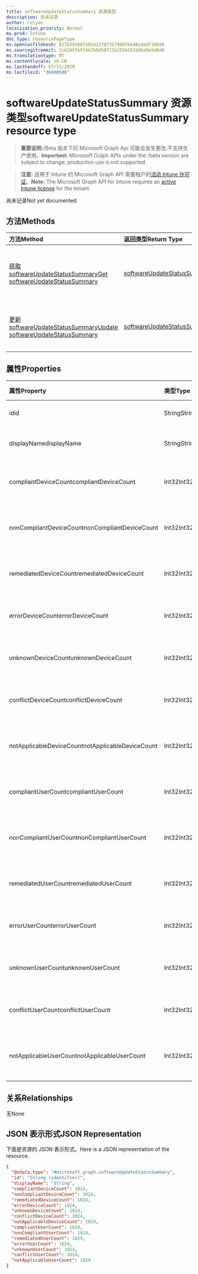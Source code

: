 ```yaml
---
title: softwareUpdateStatusSummary 资源类型
description: 尚未记录
author: rolyon
localization_priority: Normal
ms.prod: Intune
doc_type: resourcePageType
ms.openlocfilehash: 827b345007e83a237073579807b648c4e8f10b04
ms.sourcegitcommit: 2c62457e57467b8d50f21b255b553106a9a5d8d6
ms.translationtype: MT
ms.contentlocale: zh-CN
ms.lasthandoff: 07/31/2019
ms.locfileid: "36000506"
---
```

# <a name="softwareupdatestatussummary-resource-type"></a><span data-ttu-id="c0a18-103">softwareUpdateStatusSummary 资源类型</span><span class="sxs-lookup"><span data-stu-id="c0a18-103">softwareUpdateStatusSummary resource type</span></span>

> <span data-ttu-id="c0a18-104">**重要说明:**/Beta 版本下的 Microsoft Graph Api 可能会发生更改;不支持生产使用。</span><span class="sxs-lookup"><span data-stu-id="c0a18-104">**Important:** Microsoft Graph APIs under the /beta version are subject to change; production use is not supported.</span></span>

> <span data-ttu-id="c0a18-105">**注意:** 适用于 Intune 的 Microsoft Graph API 需要租户的[活动 Intune 许可证](https://go.microsoft.com/fwlink/?linkid=839381)。</span><span class="sxs-lookup"><span data-stu-id="c0a18-105">**Note:** The Microsoft Graph API for Intune requires an [active Intune license](https://go.microsoft.com/fwlink/?linkid=839381) for the tenant.</span></span>

<span data-ttu-id="c0a18-106">尚未记录</span><span class="sxs-lookup"><span data-stu-id="c0a18-106">Not yet documented</span></span>

## <a name="methods"></a><span data-ttu-id="c0a18-107">方法</span><span class="sxs-lookup"><span data-stu-id="c0a18-107">Methods</span></span>
|<span data-ttu-id="c0a18-108">方法</span><span class="sxs-lookup"><span data-stu-id="c0a18-108">Method</span></span>|<span data-ttu-id="c0a18-109">返回类型</span><span class="sxs-lookup"><span data-stu-id="c0a18-109">Return Type</span></span>|<span data-ttu-id="c0a18-110">说明</span><span class="sxs-lookup"><span data-stu-id="c0a18-110">Description</span></span>|
|:---|:---|:---|
|[<span data-ttu-id="c0a18-111">获取 softwareUpdateStatusSummary</span><span class="sxs-lookup"><span data-stu-id="c0a18-111">Get softwareUpdateStatusSummary</span></span>](../api/intune-deviceconfig-softwareupdatestatussummary-get.md)|[<span data-ttu-id="c0a18-112">softwareUpdateStatusSummary</span><span class="sxs-lookup"><span data-stu-id="c0a18-112">softwareUpdateStatusSummary</span></span>](../resources/intune-deviceconfig-softwareupdatestatussummary.md)|<span data-ttu-id="c0a18-113">读取 [softwareUpdateStatusSummary](../resources/intune-deviceconfig-softwareupdatestatussummary.md) 对象的属性和关系。</span><span class="sxs-lookup"><span data-stu-id="c0a18-113">Read properties and relationships of the [softwareUpdateStatusSummary](../resources/intune-deviceconfig-softwareupdatestatussummary.md) object.</span></span>|
|[<span data-ttu-id="c0a18-114">更新 softwareUpdateStatusSummary</span><span class="sxs-lookup"><span data-stu-id="c0a18-114">Update softwareUpdateStatusSummary</span></span>](../api/intune-deviceconfig-softwareupdatestatussummary-update.md)|[<span data-ttu-id="c0a18-115">softwareUpdateStatusSummary</span><span class="sxs-lookup"><span data-stu-id="c0a18-115">softwareUpdateStatusSummary</span></span>](../resources/intune-deviceconfig-softwareupdatestatussummary.md)|<span data-ttu-id="c0a18-116">更新 [softwareUpdateStatusSummary](../resources/intune-deviceconfig-softwareupdatestatussummary.md) 对象的属性。</span><span class="sxs-lookup"><span data-stu-id="c0a18-116">Update the properties of a [softwareUpdateStatusSummary](../resources/intune-deviceconfig-softwareupdatestatussummary.md) object.</span></span>|

## <a name="properties"></a><span data-ttu-id="c0a18-117">属性</span><span class="sxs-lookup"><span data-stu-id="c0a18-117">Properties</span></span>
|<span data-ttu-id="c0a18-118">属性</span><span class="sxs-lookup"><span data-stu-id="c0a18-118">Property</span></span>|<span data-ttu-id="c0a18-119">类型</span><span class="sxs-lookup"><span data-stu-id="c0a18-119">Type</span></span>|<span data-ttu-id="c0a18-120">说明</span><span class="sxs-lookup"><span data-stu-id="c0a18-120">Description</span></span>|
|:---|:---|:---|
|<span data-ttu-id="c0a18-121">id</span><span class="sxs-lookup"><span data-stu-id="c0a18-121">id</span></span>|<span data-ttu-id="c0a18-122">String</span><span class="sxs-lookup"><span data-stu-id="c0a18-122">String</span></span>|<span data-ttu-id="c0a18-123">实体的键。</span><span class="sxs-lookup"><span data-stu-id="c0a18-123">Key of the entity.</span></span>|
|<span data-ttu-id="c0a18-124">displayName</span><span class="sxs-lookup"><span data-stu-id="c0a18-124">displayName</span></span>|<span data-ttu-id="c0a18-125">String</span><span class="sxs-lookup"><span data-stu-id="c0a18-125">String</span></span>|<span data-ttu-id="c0a18-126">策略的名称。</span><span class="sxs-lookup"><span data-stu-id="c0a18-126">The name of the policy.</span></span>|
|<span data-ttu-id="c0a18-127">compliantDeviceCount</span><span class="sxs-lookup"><span data-stu-id="c0a18-127">compliantDeviceCount</span></span>|<span data-ttu-id="c0a18-128">Int32</span><span class="sxs-lookup"><span data-stu-id="c0a18-128">Int32</span></span>|<span data-ttu-id="c0a18-129">兼容设备的数量。</span><span class="sxs-lookup"><span data-stu-id="c0a18-129">Number of compliant devices.</span></span>|
|<span data-ttu-id="c0a18-130">nonCompliantDeviceCount</span><span class="sxs-lookup"><span data-stu-id="c0a18-130">nonCompliantDeviceCount</span></span>|<span data-ttu-id="c0a18-131">Int32</span><span class="sxs-lookup"><span data-stu-id="c0a18-131">Int32</span></span>|<span data-ttu-id="c0a18-132">不兼容设备的数量。</span><span class="sxs-lookup"><span data-stu-id="c0a18-132">Number of non compliant devices.</span></span>|
|<span data-ttu-id="c0a18-133">remediatedDeviceCount</span><span class="sxs-lookup"><span data-stu-id="c0a18-133">remediatedDeviceCount</span></span>|<span data-ttu-id="c0a18-134">Int32</span><span class="sxs-lookup"><span data-stu-id="c0a18-134">Int32</span></span>|<span data-ttu-id="c0a18-135">已修复设备的数量。</span><span class="sxs-lookup"><span data-stu-id="c0a18-135">Number of remediated devices.</span></span>|
|<span data-ttu-id="c0a18-136">errorDeviceCount</span><span class="sxs-lookup"><span data-stu-id="c0a18-136">errorDeviceCount</span></span>|<span data-ttu-id="c0a18-137">Int32</span><span class="sxs-lookup"><span data-stu-id="c0a18-137">Int32</span></span>|<span data-ttu-id="c0a18-138">出现错误的设备数量。</span><span class="sxs-lookup"><span data-stu-id="c0a18-138">Number of devices had error.</span></span>|
|<span data-ttu-id="c0a18-139">unknownDeviceCount</span><span class="sxs-lookup"><span data-stu-id="c0a18-139">unknownDeviceCount</span></span>|<span data-ttu-id="c0a18-140">Int32</span><span class="sxs-lookup"><span data-stu-id="c0a18-140">Int32</span></span>|<span data-ttu-id="c0a18-141">未知设备的数量。</span><span class="sxs-lookup"><span data-stu-id="c0a18-141">Number of unknown devices.</span></span>|
|<span data-ttu-id="c0a18-142">conflictDeviceCount</span><span class="sxs-lookup"><span data-stu-id="c0a18-142">conflictDeviceCount</span></span>|<span data-ttu-id="c0a18-143">Int32</span><span class="sxs-lookup"><span data-stu-id="c0a18-143">Int32</span></span>|<span data-ttu-id="c0a18-144">冲突设备的数量。</span><span class="sxs-lookup"><span data-stu-id="c0a18-144">Number of conflict devices.</span></span>|
|<span data-ttu-id="c0a18-145">notApplicableDeviceCount</span><span class="sxs-lookup"><span data-stu-id="c0a18-145">notApplicableDeviceCount</span></span>|<span data-ttu-id="c0a18-146">Int32</span><span class="sxs-lookup"><span data-stu-id="c0a18-146">Int32</span></span>|<span data-ttu-id="c0a18-147">不适用设备的数量。</span><span class="sxs-lookup"><span data-stu-id="c0a18-147">Number of not applicable devices.</span></span>|
|<span data-ttu-id="c0a18-148">compliantUserCount</span><span class="sxs-lookup"><span data-stu-id="c0a18-148">compliantUserCount</span></span>|<span data-ttu-id="c0a18-149">Int32</span><span class="sxs-lookup"><span data-stu-id="c0a18-149">Int32</span></span>|<span data-ttu-id="c0a18-150">兼容用户的数量。</span><span class="sxs-lookup"><span data-stu-id="c0a18-150">Number of compliant users.</span></span>|
|<span data-ttu-id="c0a18-151">nonCompliantUserCount</span><span class="sxs-lookup"><span data-stu-id="c0a18-151">nonCompliantUserCount</span></span>|<span data-ttu-id="c0a18-152">Int32</span><span class="sxs-lookup"><span data-stu-id="c0a18-152">Int32</span></span>|<span data-ttu-id="c0a18-153">不兼容用户的数量。</span><span class="sxs-lookup"><span data-stu-id="c0a18-153">Number of non compliant users.</span></span>|
|<span data-ttu-id="c0a18-154">remediatedUserCount</span><span class="sxs-lookup"><span data-stu-id="c0a18-154">remediatedUserCount</span></span>|<span data-ttu-id="c0a18-155">Int32</span><span class="sxs-lookup"><span data-stu-id="c0a18-155">Int32</span></span>|<span data-ttu-id="c0a18-156">已修复用户的数量。</span><span class="sxs-lookup"><span data-stu-id="c0a18-156">Number of remediated users.</span></span>|
|<span data-ttu-id="c0a18-157">errorUserCount</span><span class="sxs-lookup"><span data-stu-id="c0a18-157">errorUserCount</span></span>|<span data-ttu-id="c0a18-158">Int32</span><span class="sxs-lookup"><span data-stu-id="c0a18-158">Int32</span></span>|<span data-ttu-id="c0a18-159">出现错误的用户数量。</span><span class="sxs-lookup"><span data-stu-id="c0a18-159">Number of users had error.</span></span>|
|<span data-ttu-id="c0a18-160">unknownUserCount</span><span class="sxs-lookup"><span data-stu-id="c0a18-160">unknownUserCount</span></span>|<span data-ttu-id="c0a18-161">Int32</span><span class="sxs-lookup"><span data-stu-id="c0a18-161">Int32</span></span>|<span data-ttu-id="c0a18-162">未知用户的数量。</span><span class="sxs-lookup"><span data-stu-id="c0a18-162">Number of unknown users.</span></span>|
|<span data-ttu-id="c0a18-163">conflictUserCount</span><span class="sxs-lookup"><span data-stu-id="c0a18-163">conflictUserCount</span></span>|<span data-ttu-id="c0a18-164">Int32</span><span class="sxs-lookup"><span data-stu-id="c0a18-164">Int32</span></span>|<span data-ttu-id="c0a18-165">冲突用户的数量。</span><span class="sxs-lookup"><span data-stu-id="c0a18-165">Number of conflict users.</span></span>|
|<span data-ttu-id="c0a18-166">notApplicableUserCount</span><span class="sxs-lookup"><span data-stu-id="c0a18-166">notApplicableUserCount</span></span>|<span data-ttu-id="c0a18-167">Int32</span><span class="sxs-lookup"><span data-stu-id="c0a18-167">Int32</span></span>|<span data-ttu-id="c0a18-168">不适用用户的数量。</span><span class="sxs-lookup"><span data-stu-id="c0a18-168">Number of not applicable users.</span></span>|

## <a name="relationships"></a><span data-ttu-id="c0a18-169">关系</span><span class="sxs-lookup"><span data-stu-id="c0a18-169">Relationships</span></span>
<span data-ttu-id="c0a18-170">无</span><span class="sxs-lookup"><span data-stu-id="c0a18-170">None</span></span>

## <a name="json-representation"></a><span data-ttu-id="c0a18-171">JSON 表示形式</span><span class="sxs-lookup"><span data-stu-id="c0a18-171">JSON Representation</span></span>
<span data-ttu-id="c0a18-172">下面是资源的 JSON 表示形式。</span><span class="sxs-lookup"><span data-stu-id="c0a18-172">Here is a JSON representation of the resource.</span></span>
<!-- {
  "blockType": "resource",
  "keyProperty": "id",
  "@odata.type": "microsoft.graph.softwareUpdateStatusSummary"
}
-->
``` json
{
  "@odata.type": "#microsoft.graph.softwareUpdateStatusSummary",
  "id": "String (identifier)",
  "displayName": "String",
  "compliantDeviceCount": 1024,
  "nonCompliantDeviceCount": 1024,
  "remediatedDeviceCount": 1024,
  "errorDeviceCount": 1024,
  "unknownDeviceCount": 1024,
  "conflictDeviceCount": 1024,
  "notApplicableDeviceCount": 1024,
  "compliantUserCount": 1024,
  "nonCompliantUserCount": 1024,
  "remediatedUserCount": 1024,
  "errorUserCount": 1024,
  "unknownUserCount": 1024,
  "conflictUserCount": 1024,
  "notApplicableUserCount": 1024
}
```





